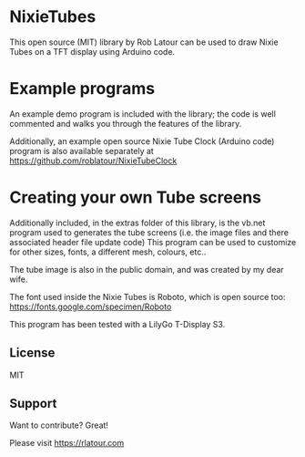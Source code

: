 # NixieTubes

This open source (MIT) library by Rob Latour can be used to draw Nixie Tubes on a TFT display using Arduino code.

# Example programs

An example demo program is included with the library; the code is well commented and walks you through the features of the library.

Additionally, an example open source Nixie Tube Clock (Arduino code) program is also available separately at https://github.com/roblatour/NixieTubeClock

# Creating your own Tube screens

Additionally included, in the extras folder of this library, is the vb.net program used to generates the tube screens (i.e. the image files and there associated header file update code)
This program can be used to customize for other sizes, fonts, a different mesh, colours, etc..

The tube image is also in the public domain, and was created by my dear wife.

The font used inside the Nixie Tubes is Roboto, which is open source too: https://fonts.google.com/specimen/Roboto

This program has been tested with a LilyGo T-Display S3.

## License

MIT

## Support

Want to contribute? Great!

Please visit https://rlatour.com

